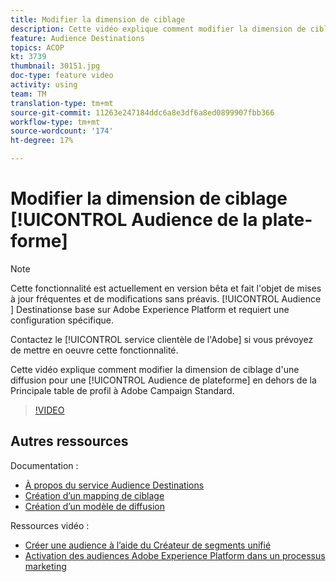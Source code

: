 ```yaml
---
title: Modifier la dimension de ciblage
description: Cette vidéo explique comment modifier la dimension de ciblage d'une diffusion pour une Audience de plateforme en dehors de la Principale table de profil à Adobe Campaign Standard.
feature: Audience Destinations
topics: ACOP
kt: 3739
thumbnail: 30151.jpg
doc-type: feature video
activity: using
team: TM
translation-type: tm+mt
source-git-commit: 11263e247184ddc6a8e3df6a8ed0899907fbb366
workflow-type: tm+mt
source-wordcount: '174'
ht-degree: 17%

---
```



# Modifier la dimension de ciblage [!UICONTROL Audience de la plate-forme]

>[!NOTE]
>
>Cette fonctionnalité est actuellement en version bêta et fait l&#39;objet de mises à jour fréquentes et de modifications sans préavis. [!UICONTROL Audience ] Destinationse base sur Adobe Experience Platform et requiert une configuration spécifique.
>
>Contactez le [!UICONTROL service clientèle de l&#39;Adobe] si vous prévoyez de mettre en oeuvre cette fonctionnalité.

Cette vidéo explique comment modifier la dimension de ciblage d&#39;une diffusion pour une [!UICONTROL Audience de plateforme] en dehors de la Principale table de profil à Adobe Campaign Standard.

>[!VIDEO](https://video.tv.adobe.com/v/30151?quality=12)

## Autres ressources

Documentation :

* [À propos du service Audience Destinations](https://docs.adobe.com/content/help/en/campaign-standard/using/profiles-and-audiences/working-with-adobe-experience-platform/aep-about-audience-destinations-service.html)
* [Création d’un mapping de ciblage](https://docs.adobe.com/content/help/en/campaign-standard/using/administrating/application-settings/target-mappings-in-campaign.html)
* [Création d’un modèle de diffusion](https://docs.adobe.com/content/help/fr-FR/campaign-standard/using/getting-started/marketing-plans/marketing-activity-templates.html)

Ressources vidéo :

* [Créer une audience à l’aide du Créateur de segments unifié](/help/profiles-and-audiences/audience-destinations/creating-audiences-using-segment-builder.md)
* [Activation des audiences Adobe Experience Platform dans un processus marketing](/help/profiles-and-audiences/audience-destinations/activating-aep-audiences.md)
